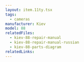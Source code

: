 ```yaml
---
layout: item.11ty.tsx
tags:
  - cameras
manufacturer: Kiev
model: 88
relatedFiles:
  - kiev-88-repair-manual
  - kiev-88-repair-manual-russian
  - kiev-88-parts-diagram
relatedLinks:
---
```

